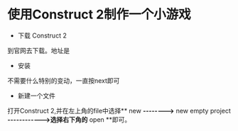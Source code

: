 # 使用Construct 2制作一个小游戏

* 下载 Construct 2

到官网去下载。地址是[](https://www.scirra.com/construct2)

* 安装

不需要什么特别的变动，一直按next即可

* 新建一个文件

打开Construct 2,并在左上角的file中选择** new **-------->** new empty project **------------>选择右下角的** open **即可。
